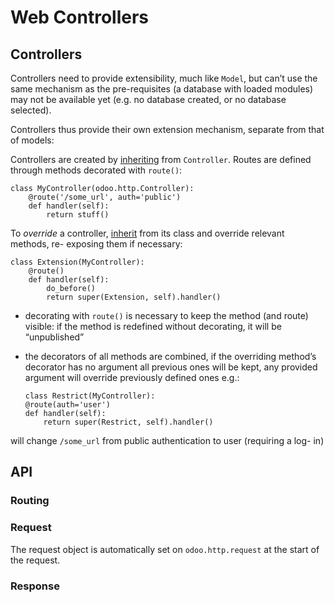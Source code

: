 # Web Controllers

## Controllers

Controllers need to provide extensibility, much like `Model`, but can’t use
the same mechanism as the pre-requisites (a database with loaded modules) may
not be available yet (e.g. no database created, or no database selected).

Controllers thus provide their own extension mechanism, separate from that of
models:

Controllers are created by
[inheriting](https://docs.python.org/3/tutorial/classes.html#tut-inheritance
"\(in Python v3.12\)") from `Controller`. Routes are defined through methods
decorated with `route()`:

    
    
    class MyController(odoo.http.Controller):
        @route('/some_url', auth='public')
        def handler(self):
            return stuff()
    

To _override_ a controller,
[inherit](https://docs.python.org/3/tutorial/classes.html#tut-inheritance
"\(in Python v3.12\)") from its class and override relevant methods, re-
exposing them if necessary:

    
    
    class Extension(MyController):
        @route()
        def handler(self):
            do_before()
            return super(Extension, self).handler()
    

  * decorating with `route()` is necessary to keep the method (and route) visible: if the method is redefined without decorating, it will be “unpublished”

  * the decorators of all methods are combined, if the overriding method’s decorator has no argument all previous ones will be kept, any provided argument will override previously defined ones e.g.:
    
        class Restrict(MyController):
        @route(auth='user')
        def handler(self):
            return super(Restrict, self).handler()
    

will change `/some_url` from public authentication to user (requiring a log-
in)

## API

### Routing

### Request

The request object is automatically set on `odoo.http.request` at the start of
the request.

### Response

